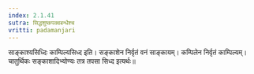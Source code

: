 ```yaml
---
index: 2.1.41
sutra: सिद्धशुष्कपक्वबन्धैश्च
vritti: padamanjari
---
```


  साङ्काश्यसिध्दिः काम्पिल्यसिध्द इति। सङ्काशेन निर्वृतं वनं साङ्कायम्। कम्पिलेन निर्वृतं काम्पिल्यम्। चातुर्थिकः सङ्काशादिभ्योण्यः तत्र तपसा सिध्द इत्यर्थः॥
